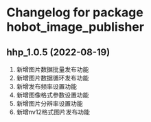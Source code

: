 # Changelog for package hobot_image_publisher

hhp_1.0.5 (2022-08-19)
------------------
1. 新增图片数据批量发布功能
2. 新增图片数据循环发布功能
3. 新增发布频率设置功能
4. 新增图像格式参数设置功能
5. 新增图片分辨率设置功能
6. 新增nv12格式图片发布功能